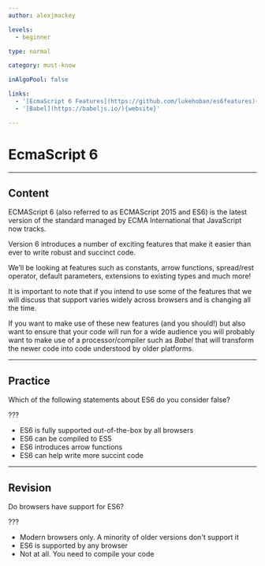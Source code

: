 ```yaml
---
author: alexjmackey

levels:
  - beginner

type: normal

category: must-know

inAlgoPool: false

links:
  - '[EcmaScript 6 Features](https://github.com/lukehoban/es6features){website}'
  - '[Babel](https://babeljs.io/){website}'

---
```

# EcmaScript 6

---
## Content

ECMAScript 6 (also referred to as ECMAScript 2015 and ES6) is the latest version of the standard managed by ECMA International that JavaScript now tracks.

Version 6 introduces a number of exciting features that make it easier than ever to write robust and succinct code.

We’ll be looking at features such as constants, arrow functions, spread/rest operator, default parameters, extensions to existing types and much more!

It is important to note that if you intend to use some of the features that we will discuss that support varies widely across browsers and is changing all the time.

If you want to make use of these new features (and you should!) but also want to ensure that your code will run for a wide audience you will probably want to make use of a processor/compiler such as *Babel* that will transform the newer code into code understood by older platforms.

---
## Practice

Which of the following statements about ES6 do you consider false?

???

* ES6 is fully supported out-of-the-box by all browsers
* ES6 can be compiled to ES5
* ES6 introduces arrow functions
* ES6 can help write more succint code

---
## Revision

Do browsers have support for ES6?

???

* Modern browsers only. A minority of older versions don't support it
* ES6 is supported by any browser
* Not at all. You need to compile your code
